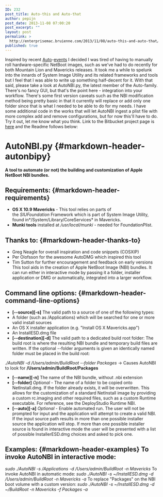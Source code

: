 ```yaml
---
ID: 232
post_title: Auto-this and Auto-that
author: pepijn
post_date: 2013-11-08 07:00:20
post_excerpt: ""
layout: post
permalink: >
  http://enterprisemac.bruienne.com/2013/11/08/auto-this-and-auto-that/
published: true
---
```

Inspired by recent <a href="https://github.com/autopkg/autopkg" target="_blank">Auto</a>-<a href="https://github.com/MagerValp/AutoDMG" target="_blank">events</a> I decided I was tired of having to manually roll hardware-specific NetBoot images, such as we've had to do recently for both Mountain Lion and Mavericks releases. It took me a while to spelunk into the innards of System Image Utility and its related frameworks and tools but I feel that I was able to write up something half-decent for it. With that said, please take a look at AutoNBI.py, the latest member of the Auto-family. There's no fancy GUI, but that's the point here - integration into your workflow. There's some first version caveats such as the NBI modification method being pretty basic in that it currently will replace or add only one folder since that is what I needed to be able to do for my needs. I have some additional code in the works that will let AutoNBI ingest a plist file with more complex add and remove configurations, but for now this'll have to do. Try it out, let me know what you think. Link to the Bitbucket project page is <a href="https://bitbucket.org/bruienne/autonbi" target="_blank">here</a> and the Readme follows below: 
# **AutoNBI.py** {#markdown-header-autonbipy}

**A tool to automate (or not) the building and customization of Apple NetBoot NBI bundles.** 
## **Requirements**: {#markdown-header-requirements}

*   **OS X 10.9 Mavericks** - This tool relies on parts of the *SIUFoundation* Framework which is part of System Image Utility, found in*/System/Library/CoreServices* in Mavericks.
*   **Munki tools** installed at */usr/local/munki* - needed for FoundationPlist.

## **Thanks to:** {#markdown-header-thanks-to}

*   Greg Neagle for overall inspiration and code snippets (COSXIP)
*   Per Olofsson for the awesome AutoDMG which inspired this tool
*   Tim Sutton for further encouragement and feedback on early versions This tool aids in the creation of Apple NetBoot Image (NBI) bundles. It can run either in interactive mode by passing it a folder, installer application or DMG or automatically, integrated into a larger workflow. 

## **Command line options:** {#markdown-header-command-line-options}

*   **[--source][-s]** The valid path to a source of one of the following types:
*   A folder (such as /Applications) which will be searched for one or more valid install sources
*   An OS X installer application (e.g. "Install OS X Mavericks.app")
*   An InstallESD.dmg file
*   **[--destination][-d]** The valid path to a dedicated build root folder: The build root is where the resulting NBI bundle and temporary build files are written. If the optional --folder arguments is given an identically named folder must be placed in the build root: 

*./AutoNBI <arguments> -d /Users/admin/BuildRoot --folder Packages* -> Causes AutoNBI to look for **/Users/admin/BuildRoot/Packages** 
*   **[--name][-n]** The name of the NBI bundle, without .nbi extension
*   **[--folder]** *Optional* - The name of a folder to be copied onto NetInstall.dmg. If the folder already exists, it will be overwritten. This allows for the customization of a standard NetInstall image by providing a custom rc.imaging and other required files, such as a custom Runtime executable. For reference, see the DeployStudio Runtime NBI.
*   **[--auto][-a]** *Optional* - Enable automated run. The user will not be prompted for input and the application will attempt to create a valid NBI. If the input source path results in more than one possible installer source the application will stop. If more than one possible installer source is found in interactive mode the user will be presented with a list of possible InstallerESD.dmg choices and asked to pick one.

## **Examples:** {#markdown-header-examples} To invoke AutoNBI in interactive mode: 

*sudo ./AutoNBI -s /Applications -d /Users/admin/BuildRoot -n Mavericks* To invoke AutoNBI in automatic mode: *sudo ./AutoNBI -s ~/InstallESD.dmg -d /Users/admin/BuildRoot -n Mavericks -a* To replace "Packages" on the NBI boot volume with a custom version: *sudo ./AutoNBI -s ~/InstallESD.dmg -d ~/BuildRoot -n Mavericks -f Packages -a*